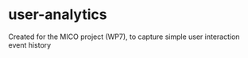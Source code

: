# user-analytics
Created for the MICO project (WP7), to capture simple user interaction event history
